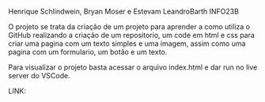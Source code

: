 Henrique Schlindwein, Bryan Moser e Estevam LeandroBarth INFO23B

O projeto se trata da criação de um projeto para aprender a como utiliza o GitHub realizando a criação de um repositorio, um code em html e css para criar uma pagina com um texto simples e uma imagem, assim como uma pagina com um formulario, um botão e um texto.

Para visualizar o projeto basta acessar o arquivo index.html e dar run no live server do VSCode.

LINK:
